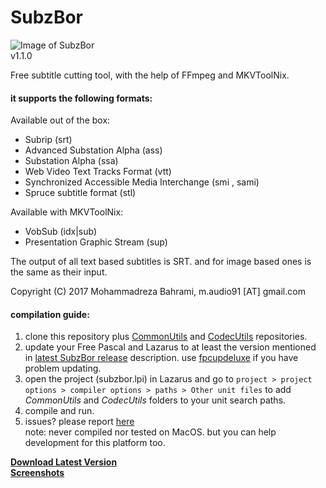 # SubzBor  
![Image of SubzBor](https://github.com/m-audio91/SubzBor/raw/master/extra/icon/80.png)  
v1.1.0

Free subtitle cutting tool, with the help of FFmpeg and MKVToolNix.

#### it supports the following formats:
Available out of the box:
* Subrip (srt)
* Advanced Substation Alpha (ass)
* Substation Alpha (ssa)
* Web Video Text Tracks Format (vtt)
* Synchronized Accessible Media Interchange (smi , sami)
* Spruce subtitle format (stl)

Available with MKVToolNix:
* VobSub (idx|sub)
* Presentation Graphic Stream (sup)

The output of all text based subtitles is SRT. and for image based ones is the same as their input.  

Copyright (C) 2017 Mohammadreza Bahrami, m.audio91 [AT] gmail.com  
  
#### compilation guide:  
1. clone this repository plus [CommonUtils](https://github.com/m-audio91/CommonUtils) and [CodecUtils](https://github.com/m-audio91/CodecUtils) repositories.
2. update your Free Pascal and Lazarus to at least the version mentioned in [latest SubzBor release](https://github.com/m-audio91/SubzBor/releases) description. use [fpcupdeluxe](https://github.com/newpascal/fpcupdeluxe) if you have problem updating.
3. open the project (subzbor.lpi) in Lazarus and go to `project > project options > compiler options > paths > Other unit files` to add *CommonUtils* and *CodecUtils* folders to your unit search paths.
4. compile and run.
5. issues? please report [here](https://github.com/m-audio91/SubzBor/issues)  
note: never compiled nor tested on MacOS. but you can help development for this platform too.



[**Download Latest Version**](https://github.com/m-audio91/SubzBor/releases/latest)  
[**Screenshots**](https://github.com/m-audio91/SubzBor/tree/master/extra/screenshots)

